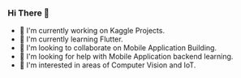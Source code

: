 ### Hi There :wave:

- :telescope: I'm currently working on Kaggle Projects.
- :seedling: I'm currently learning Flutter.
- :dancers: I'm looking to collaborate on Mobile Application Building. 
- :penguin: I'm looking for help with Mobile Application backend learning.
- :octopus: I'm interested in areas of Computer Vision and IoT. 
